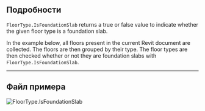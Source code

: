 ## Подробности
`FloorType.IsFoundationSlab` returns a true or false value to indicate whether the given floor type is a foundation slab.

In the example below, all floors present in the current Revit document are collected. The floors are then grouped by their type. The floor types are then checked whether or not they are foundation slabs with `FloorType.IsFoundationSlab`.
___
## Файл примера

![FloorType.IsFoundationSlab](./Revit.Elements.FloorType.IsFoundationSlab_img.jpg)
